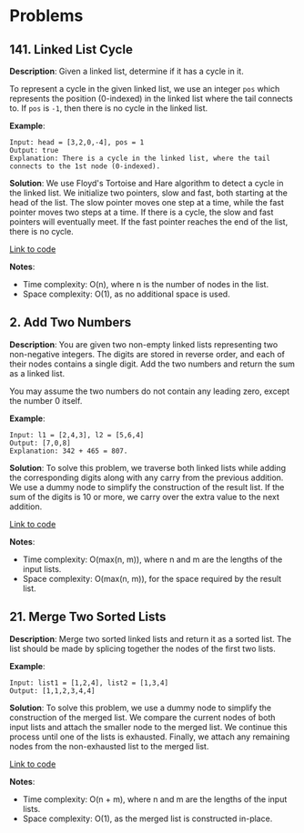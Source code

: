 # Problems

## 141. Linked List Cycle

**Description**:
Given a linked list, determine if it has a cycle in it.

To represent a cycle in the given linked list, we use an integer `pos` which represents the position (0-indexed) in the linked list where the tail connects to. If `pos` is `-1`, then there is no cycle in the linked list.

**Example**:
```plaintext
Input: head = [3,2,0,-4], pos = 1
Output: true
Explanation: There is a cycle in the linked list, where the tail connects to the 1st node (0-indexed).
```

**Solution**:
We use Floyd's Tortoise and Hare algorithm to detect a cycle in the linked list. We initialize two pointers, slow and fast, both starting at the head of the list. The slow pointer moves one step at a time, while the fast pointer moves two steps at a time. If there is a cycle, the slow and fast pointers will eventually meet. If the fast pointer reaches the end of the list, there is no cycle.

[Link to code](141_linked_list_cycle.py)

**Notes**:
- Time complexity: O(n), where n is the number of nodes in the list.
- Space complexity: O(1), as no additional space is used.

## 2. Add Two Numbers

**Description**:
You are given two non-empty linked lists representing two non-negative integers. The digits are stored in reverse order, and each of their nodes contains a single digit. Add the two numbers and return the sum as a linked list.

You may assume the two numbers do not contain any leading zero, except the number 0 itself.

**Example**:
```plaintext
Input: l1 = [2,4,3], l2 = [5,6,4]
Output: [7,0,8]
Explanation: 342 + 465 = 807.
```

**Solution**:
To solve this problem, we traverse both linked lists while adding the corresponding digits along with any carry from the previous addition. We use a dummy node to simplify the construction of the result list. If the sum of the digits is 10 or more, we carry over the extra value to the next addition.

[Link to code](002_add_two_numbers.py)

**Notes**:
- Time complexity: O(max(n, m)), where n and m are the lengths of the input lists.
- Space complexity: O(max(n, m)), for the space required by the result list.

## 21. Merge Two Sorted Lists

**Description**:
Merge two sorted linked lists and return it as a sorted list. The list should be made by splicing together the nodes of the first two lists.

**Example**:
```plaintext
Input: list1 = [1,2,4], list2 = [1,3,4]
Output: [1,1,2,3,4,4]
```

**Solution**:
To solve this problem, we use a dummy node to simplify the construction of the merged list. We compare the current nodes of both input lists and attach the smaller node to the merged list. We continue this process until one of the lists is exhausted. Finally, we attach any remaining nodes from the non-exhausted list to the merged list.

[Link to code](021_merge_two_sorted_lists.py)

**Notes**:
- Time complexity: O(n + m), where n and m are the lengths of the input lists.
- Space complexity: O(1), as the merged list is constructed in-place.
